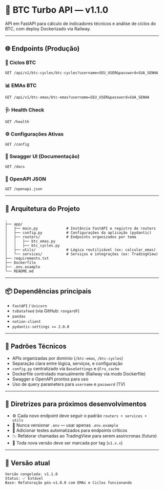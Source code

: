 
# 🧠 BTC Turbo API — v1.1.0

API em FastAPI para cálculo de indicadores técnicos e análise de ciclos do BTC, com deploy Dockerizado via Railway.

---

## 🌐 Endpoints (Produção)

### 🔁 Ciclos BTC
```
GET /api/v1/btc-cycles/btc-cycles?username=SEU_USER&password=SUA_SENHA
```

### 📊 EMAs BTC
```
GET /api/v1/btc-emas/btc-emas?username=SEU_USER&password=SUA_SENHA
```

### 🩺 Health Check
```
GET /health
```

### ⚙️ Configurações Ativas
```
GET /config
```

### 📘 Swagger UI (Documentação)
```
GET /docs
```

### 🧾 OpenAPI JSON
```
GET /openapi.json
```

---

## 🧱 Arquitetura do Projeto

```
.
├── app/
│   ├── main.py             # Instância FastAPI e registro de routers
│   ├── config.py           # Configurações da aplicação (pydantic)
│   ├── routers/            # Endpoints organizados por tema
│   │   ├── btc_emas.py
│   │   ├── btc_cycles.py
│   ├── utils/              # Lógica reutilizável (ex: calcular_emas)
│   └── services/           # Serviços e integrações (ex: TradingView)
├── requirements.txt
├── Dockerfile
├── .env.example
└── README.md
```

---

## 📦 Dependências principais

- `FastAPI` / `Uvicorn`
- `tvDatafeed` (via GitHub: `rongardF`)
- `pandas`
- `notion-client`
- `pydantic-settings >= 2.0.0`

---

## 🧠 Padrões Técnicos

- APIs organizadas por domínio (`/btc-emas`, `/btc-cycles`)
- Separação clara entre lógica, serviços, e configuração
- `config.py` centralizado via `BaseSettings` e `@lru_cache`
- Dockerfile controlado manualmente (Railway via modo Dockerfile)
- Swagger e OpenAPI prontos para uso
- Uso de query parameters para `username` e `password` (TV)

---

## 🚧 Diretrizes para próximos desenvolvimentos

- ⚙️ Cada novo endpoint deve seguir o padrão `routers + services + utils`
- 🔐 Nunca versionar `.env` — usar apenas `.env.example`
- 🧪 Adicionar testes automatizados para endpoints críticos
- 📉 Refatorar chamadas ao TradingView para serem assíncronas (futuro)
- 🔁 Toda nova versão deve ser marcada por tag (`v1.x.x`)

---

## 🧊 Versão atual

```text
Versão congelada: v1.1.0
Status: ✅ Estável
Base: Refatoração pós-v1.0.0 com EMAs e Ciclos funcionando
```
